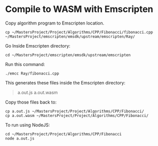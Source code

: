 # Compile to WASM with Emscripten

Copy algorithm program to Emscripten location.

```
cp ~/MastersProject/Project/Algorithms/CPP/Fibonacci/fibonacci.cpp ~/MastersProject/emscripten/emsdk/upstream/emscripten/Ray/
```

Go Inside Emscripten directory: 

```
cd ~/MastersProject/emscripten/emsdk/upstream/emscripten
```

Run this command:

```
./emcc Ray/fibonacci.cpp
```

This generates these files inside the Emscripten directory:

> a.out.js
> a.out.wasm

Copy those files back to: 

```
cp a.out.js ~/MastersProject/Project/Algorithms/CPP/Fibonacci/
cp a.out.wasm ~/MastersProject/Project/Algorithms/CPP/Fibonacci/
```

To run using NodeJS:

```
cd ~/MastersProject/Project/Algorithms/CPP/Fibonacci
node a.out.js
```
